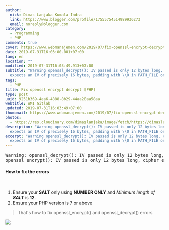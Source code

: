```yaml
---
author:
  nick: Dimas Lanjaka Kumala Indra
  link: https://www.blogger.com/profile/17555754514989936273
  email: noreply@blogger.com
category:
  - Programming
  - PHP
comments: true
cover: https://www.webmanajemen.com/2019/07/fix-openssl-encrypt-decrypt-php/e29536b0ccfbd18aaabd02e988c66543.svg
date: 2019-07-31T16:03:00.001+07:00
lang: en
location: ""
modified: 2019-07-31T16:03:49.913+07:00
subtitle: "Warning openssl_decrypt(): IV passed is only 12 bytes long, cipher
  expects an IV of precisely 16 bytes, padding with \\0 in PATH_FILE on"
tags:
  - PHP
title: Fix openssl encrypt decrypt [PHP]
type: post
uuid: 9251b369-4ea6-4888-8b29-44aa20aa58aa
webtitle: WMI Gitlab
updated: 2019-07-31T16:03:49+07:00
thumbnail: https://www.webmanajemen.com/2019/07/fix-openssl-encrypt-decrypt-php/e29536b0ccfbd18aaabd02e988c66543.svg
photos:
  - https://res.cloudinary.com/dimaslanjaka/image/fetch/https://dimaslanjaka.github.io/assets/img/phpjs.svg?.png
description: "Warning openssl_decrypt(): IV passed is only 12 bytes long, cipher
  expects an IV of precisely 16 bytes, padding with \\0 in PATH_FILE on"
excerpt: "Warning openssl_decrypt(): IV passed is only 12 bytes long, cipher
  expects an IV of precisely 16 bytes, padding with \\0 in PATH_FILE on"
---
```


<div dir="ltr" style="text-align: left;" trbidi="on"><pre type="Example ERROR PHP">Warning: openssl_decrypt(): IV passed is only 12 bytes long, cipher expects an IV of precisely 16 bytes, padding with \0 in PATH_FILE on line LINE_N<br>openssl_encrypt(): IV passed is only 12 bytes long, cipher expects an IV of precisely 16 bytes, padding with \0 in PATH_FILE on line LINE_N<br></pre><h4>How to fix the errors</h4><br><ol style="text-align: left;"><li>Ensure your <b>SALT</b>&nbsp;only using <b>NUMBER ONLY</b>&nbsp;and <i>Minimum length of </i><b style="font-style: italic;">SALT</b>&nbsp;is <b>12</b>.</li><li>Ensure your PHP version is 7 or above</li></ol><blockquote class="tr_bq">That's how to fix openssl_encrypt() and openssl_decrypt() errors</blockquote></div><img src="https://res.cloudinary.com/dimaslanjaka/image/fetch/https://dimaslanjaka.github.io/assets/img/phpjs.svg?.png">